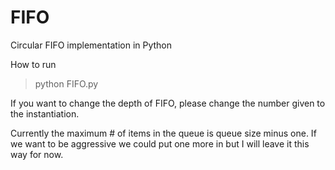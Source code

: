 # FIFO
Circular FIFO implementation in Python  

How to run

> python FIFO.py

If you want to change the depth of FIFO, please change the number given to the instantiation. 

Currently the maximum # of items in the queue is queue size minus one. If we want to be aggressive we could put one more in but I will leave it this way for now. 